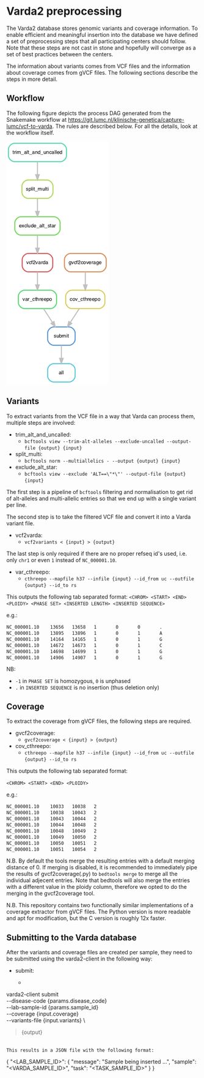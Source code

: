 # Varda2 preprocessing

The Varda2 database stores genomic variants and coverage information. To enable
efficient and meaningful insertion into the database we have defined a set of
preprocessing steps that all participating centers should follow. Note that
these steps are not cast in stone and hopefully will converge as a set of best
practices between the centers.

The information about variants comes from VCF files and the information about
coverage comes from gVCF files. The following sections describe the steps
in more detail.

## Workflow

The following figure depicts the process DAG generated from the Snakemake workflow at https://git.lumc.nl/klinische-genetica/capture-lumc/vcf-to-varda. The rules are described below. For all the details, look at the workflow itself.

![Process Flow](dag.png)

## Variants

To extract variants from the VCF file in a way that Varda can process them, multiple steps are involved:

- trim_alt_and_uncalled:
  - `bcftools view --trim-alt-alleles --exclude-uncalled --output-file {output} {input}`
- split_multi:
  - `bcftools norm --multiallelics - --output {output} {input}`
- exclude_alt_star:
  - `bcftools view --exclude 'ALT==\"*\"' --output-file {output} {input}`

The first step is a pipeline of `bcftools` filtering and normalisation to get
rid of alt-alleles and multi-allelic entries so that we end up with a single
variant per line.


The second step is to take the filtered VCF file and convert it into a Varda
variant file.

- vcf2varda:
  - `vcf2variants < {input} > {output}`

The last step is only required if there are no proper refseq id's used, i.e. only `chr1` or even `1` instead of `NC_000001.10`.

- var_cthreepo:
  - `cthreepo --mapfile h37 --infile {input} --id_from uc --outfile {output} --id_to rs`

This outputs the following tab separated format:
`<CHROM> <START> <END> <PLOIDY> <PHASE SET> <INSERTED LENGTH> <INSERTED SEQUENCE>`

e.g.:
```
NC_000001.10    13656   13658   1       0       0       .
NC_000001.10    13895   13896   1       0       1       A
NC_000001.10    14164   14165   1       0       1       G
NC_000001.10    14672   14673   1       0       1       C
NC_000001.10    14698   14699   1       0       1       G
NC_000001.10    14906   14907   1       0       1       G
```

NB:
- `-1` in `PHASE SET` is homozygous, `0` is unphased
- `.` in `INSERTED SEQUENCE` is no insertion (thus deletion only)


## Coverage

To extract the coverage from gVCF files, the following steps are required.

- gvcf2coverage:
  - `gvcf2coverage < {input} > {output}`
- cov_cthreepo:
  - `cthreepo --mapfile h37 --infile {input} --id_from uc --outfile {output} --id_to rs`

This outputs the following tab separated format:

`<CHROM> <START> <END> <PLOIDY>`

e.g.:
```
NC_000001.10    10033   10038   2
NC_000001.10    10038   10043   2
NC_000001.10    10043   10044   2
NC_000001.10    10044   10048   2
NC_000001.10    10048   10049   2
NC_000001.10    10049   10050   2
NC_000001.10    10050   10051   2
NC_000001.10    10051   10054   2
```


N.B. By default the tools merge the resulting entries with a default merging
distance of 0. If merging is disabled, it is recommended to immediately pipe
the results of gvcf2coverage(.py) to `bedtools merge` to merge all the
individual adjecent entries. Note that bedtools will also merge the entries
with a different value in the ploidy column, therefore we opted to do the
merging in the gvcf2coverage tool.

N.B. This repository contains two functionally similar implementations of a coverage
extractor from gVCF files. The Python version is more readable and apt for modification, but the C version
is roughly 12x faster.


## Submitting to the Varda database

After the variants and coverage files are created per sample, they need to be submitted using the varda2-client in the following way:

- submit:
  - ```
varda2-client submit \
--disease-code {params.disease_code} \
--lab-sample-id {params.sample_id} \
--coverage {input.coverage} \
--variants-file {input.variants} \
> {output}
```

This results in a JSON file with the following format:
```
{
"<LAB_SAMPLE_ID>": {
    "message": "Sample being inserted ...",
    "sample": "<VARDA_SAMPLE_ID>",
    "task": "<TASK_SAMPLE_ID>"
  }
}
```

